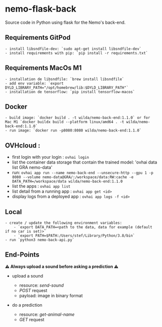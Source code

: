 # nemo-flask-back
Source code in Python using flask for the Nemo's back-end.

## Requirements GitPod

    - install libsndfile-dev: `sudo apt-get install libsndfile-dev`
    - install requirements with pip: `pip install -r requirements.txt`

## Requirements MacOs M1

    - installation de libsndfile: `brew install libsndfile`
    - add env variable: `export DYLD_LIBRARY_PATH="/opt/homebrew/lib:$DYLD_LIBRARY_PATH"`
    - installation de tensorflow: `pip install tensorflow-macos`

## Docker

    - build image: `docker build . -t wilda/nemo-back-end:1.1.0` or for Mac M1 `docker buildx build --platform linux/amd64 . -t wilda/nemo-back-end:1.1.0`
    - run image: `docker run -p8080:8080 wilda/nemo-back-end:1.1.0`
    
## OVHcloud :
  - first login with your login : `ovhai login`
  - list the container data storage that contain the trained model: 'ovhai data list GRA nemo-data'
  - run: `ovhai app run --name nemo-back-end --unsecure-http --gpu 1 -p 8080 --volume nemo-data@GRA/:/workspace/data:RW:cache -e DATA_PATH=/workspace/data wilda/nemo-back-end:1.1.0`
  - list the apps : `ovhai app list`
  - list detail from a running app : `ovhai app get <id>`
  - display logs from a deployed app : `ovhai app logs -f <id>`

## Local

    - create / update the following environment variables:
        - `export DATA_PATH=<path to the data, data for example (default if no car is set)>`
        - `export PATH=$PATH:/Users/stef/Library/Python/3.8/bin`
    - run `python3 nemo-back-api.py`

## End-Points

**⚠️ Always upload a sound before asking a prediction ⚠️**

  - upload a sound
    - resource: _send-sound_
    - _POST_ request
    - payload: image in binary format

  - do a prediction
    - resource: _get-animal-name_
    - _GET_ request
